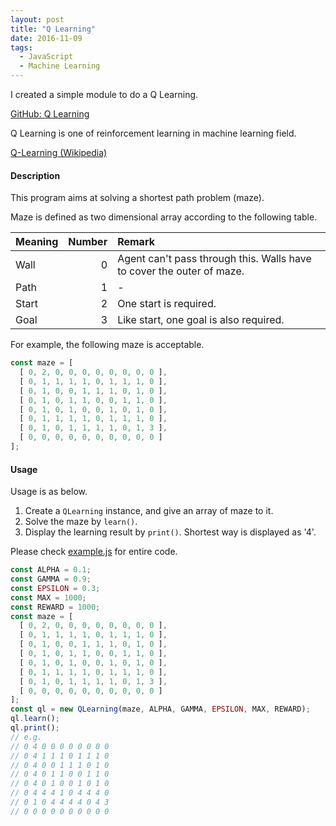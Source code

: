 ```yaml
---
layout: post
title: "Q Learning"
date: 2016-11-09
tags:
  - JavaScript
  - Machine Learning
---
```

I created a simple module to do a Q Learning.

[GitHub: Q Learning](https://github.com/saitoxu/ml-kitchen-sink/tree/master/02-q-learning)

Q Learning is one of reinforcement learning in machine learning field.

[Q-Learning (Wikipedia)](https://en.wikipedia.org/wiki/Q-learning)

#### **Description**
This program aims at solving a shortest path problem (maze).

Maze is defined as two dimensional array according to the following table.

|Meaning|Number|Remark|
|:--|--:|:--|
|Wall|0|Agent can't pass through this. Walls have to cover the outer of maze.|
|Path|1|-|
|Start|2|One start is required.|
|Goal|3|Like start, one goal is also required.|

For example, the following maze is acceptable.

```js
const maze = [
  [ 0, 2, 0, 0, 0, 0, 0, 0, 0, 0 ],
  [ 0, 1, 1, 1, 1, 0, 1, 1, 1, 0 ],
  [ 0, 1, 0, 0, 1, 1, 1, 0, 1, 0 ],
  [ 0, 1, 0, 1, 1, 0, 0, 1, 1, 0 ],
  [ 0, 1, 0, 1, 0, 0, 1, 0, 1, 0 ],
  [ 0, 1, 1, 1, 1, 0, 1, 1, 1, 0 ],
  [ 0, 1, 0, 1, 1, 1, 1, 0, 1, 3 ],
  [ 0, 0, 0, 0, 0, 0, 0, 0, 0, 0 ]
];
```

#### **Usage**
Usage is as below.

1. Create a `QLearning` instance, and give an array of maze to it.
2. Solve the maze by `learn()`.
3. Display the learning result by `print()`. Shortest way is displayed as '4'.

Please check [example.js](https://github.com/saitoxu/ml-kitchen-sink/blob/master/02-q-learning/example.js) for entire code.

```js
const ALPHA = 0.1;
const GAMMA = 0.9;
const EPSILON = 0.3;
const MAX = 1000;
const REWARD = 1000;
const maze = [
  [ 0, 2, 0, 0, 0, 0, 0, 0, 0, 0 ],
  [ 0, 1, 1, 1, 1, 0, 1, 1, 1, 0 ],
  [ 0, 1, 0, 0, 1, 1, 1, 0, 1, 0 ],
  [ 0, 1, 0, 1, 1, 0, 0, 1, 1, 0 ],
  [ 0, 1, 0, 1, 0, 0, 1, 0, 1, 0 ],
  [ 0, 1, 1, 1, 1, 0, 1, 1, 1, 0 ],
  [ 0, 1, 0, 1, 1, 1, 1, 0, 1, 3 ],
  [ 0, 0, 0, 0, 0, 0, 0, 0, 0, 0 ]
];
const ql = new QLearning(maze, ALPHA, GAMMA, EPSILON, MAX, REWARD);
ql.learn();
ql.print();
// e.g.
// 0 4 0 0 0 0 0 0 0 0
// 0 4 1 1 1 0 1 1 1 0
// 0 4 0 0 1 1 1 0 1 0
// 0 4 0 1 1 0 0 1 1 0
// 0 4 0 1 0 0 1 0 1 0
// 0 4 4 4 1 0 4 4 4 0
// 0 1 0 4 4 4 4 0 4 3
// 0 0 0 0 0 0 0 0 0 0
```
